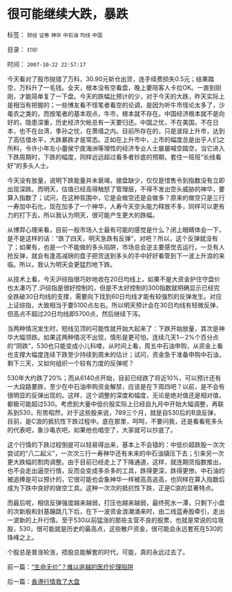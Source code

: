 # 很可能继续大跌，暴跌

标签： `财经` `证券` `神华` `中石油` `均线` `中国` 

目录： `打印`

时间： `2007-10-22 22:57:17`

今天看对了股市抛错了万科，30.90元斩仓出货，连手续费损失0.5元；结果踏空，万科升了一毛钱。全天，根本没有空看盘，晚上要陪客人卡拉OK。一直到刚刚，才能简单复了一下盘。今天的跌幅比预计的少，对于今天的大跌，昨天实际上是相当有把握的；一些博友看不怪笔者看空的论调，是因为听牛市怪论太多了，沙黾农之类的，而按笔者的基本观点，牛市，根本就不存在。中国经济根本就不是向好的，隐患深重，历史经济欠帐总有一天要归还。中国之忧，不在美国，不在日本，也不在台湾，季孙之忧，在萧墙之内。目前所存在的，只是波段上升市，达到了高估值水平，大跌暴跌才是常态。正如在上升市中，上市的幅度总是出乎人们之所料，令许小年左小蕾侯宁皮海洲等理性的经济专业人士屡屡喊空踏空，当它进入下跌周期时，下跌的幅度，同样远远超过看多者抄底的预期，套住一班班“长线看好”的多头人士。

今天没有放量，说明下跌能量并未衰竭，接盘缺少，仅仅是惜售令到指数没有立即出现深跌。而明天，估值已经高得触怒了管理层，不得不发出空头威胁的神华，要算入指数了；试问，在这种氛围中，它是会做空还是会做多？原来的做空只是三行一寿加中石化，现在加多了一个神华，人寿今天空头能力释放不多，同样可以更有力的打下去，所以我认为明天，很可能产生更大的跌幅。

从博羿心理来看，目前一般市场人士最有可能的感觉是什么？闭上眼睛体会一下，是不是这样的话：“跌了四天，明天急跌有反弹”，对吧？所以，这个反弹就没有了；如果有，也是一个不能做的多头陷阱，市场总会逆主要感觉去运行，一旦有人抢反弹，就会有逢高减磅的盘子把货送到多头的手中好好看管到下一波上升浪的来临。所以，我认为明天会更猛烈地下跌。

从技术上看，今天沪综指很巧妙地收在20日均线上，如果不是大资金护住守盘价也太凑巧了.沪综指是很好控制的，但是不太好控制的300指数就明确显示已经完全跌破30日均线的支撑，需要向下找到60日均线才能有较强烈的反弹发生。对应上证综指，大致相当于要5100点左右。所以明天预计会在30日均线有轻微反弹，但高点不超过20日均线即5700点，然后继续下泻。

当两种情况发生时，短线见顶的可能性就开始大起来了：下跌开始放量，其次是神华大幅领跌。如果这两种情况不出现，情形是更可怕，连续几天1－2%个百分点的“阴跌”，530也只能变成小儿科喽。从时间上看，周五中石油申购，从资金上看也支撑大幅度连续下跌至少持续到周末的估计；试问，资金急于准备申购中石油，剩下三天，又如何组织一个较有力度的反弹呢？

530年大约跌了20%；而从6140点开始，目前已经跌了将近10%，可以预计还有一大段路要跌，至少在中石油申购资金解禁，应该是在下周四吧？以前，是不会有很明显的反弹出现的。这样，这个调整的深度和幅度，无论是绝对值还是相对值，都极可能超过530。考虑到大量中低价股实际上已经自九月中开始大幅调整，再联系到530，形势昭然，对于这些股来说，789三个月，就是自530后的B浪反弹，目前，是C浪的抵抗性下跌过程中。底在那里，呵呵，不要问我，还是看看死多头的代表吧，象沙黾农吧，如果他也唱空了，大家就可以抄底了。

这个行情的下跌过程倒是可以轻易得出来，基本上不会错的：中低价超跌股一次次尝试的“八二起义”，一次次三行一寿神华还有未来的中石油镇压下去；引来另一次更大跌幅的割肉调整。由于目前已经走上了下降通道，这样，就连期货指数推出，也不会走出逼空行情，反而会变成多杀多的工具，跌得更深，跌得更惨。中石油的被追捧是可以预计的，它很可能也会象神华一样被高高追高，也同样在算入指数后成为下跌中良好的做空工具。这种一次次的抵抗性下跌，正是C浪的显著特点。

而最后呢，相信反弹强度越来越弱，打压也越来越弱，最终死水一潭，只剩下小盘的次新股和封基蹦跳几下后，在下一波资金浪潮涌来时，由二线蓝寿股牵引，走出一波新的上升行情。至于530以前猛涨的那些主营不良的股票，也就是常说的垃圾股，530，很可能就是历史的最高点，这些散户资金，很可能会永远套死在530的珠峰之上。

个股总是普涨轮涨，捂股总能解套的时代，可能，真的永远过去了。



前一篇：[“生命无价”？难以逾越的医疗伦理陷阱](../../../2007/10/21/“生命无价”？难以逾越的医疗伦理陷阱.md)

后一篇：[香港行情救了大盘](../../../2007/10/23/香港行情救了大盘.md)